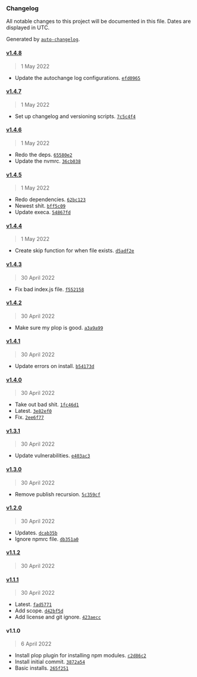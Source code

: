 ### Changelog

All notable changes to this project will be documented in this file. Dates are displayed in UTC.

Generated by [`auto-changelog`](https://github.com/CookPete/auto-changelog).

#### [v1.4.8](https://github.com/mariomui/cans/compare/v1.4.7...v1.4.8)

> 1 May 2022

- Update the autochange log configurations. [`efd0965`](https://github.com/mariomui/cans/commit/efd0965567707c583aaa8bfb750cac44a6871520)

#### [v1.4.7](https://github.com/mariomui/cans/compare/v1.4.6...v1.4.7)

> 1 May 2022

- Set up changelog and versioning scripts. [`7c5c4f4`](https://github.com/mariomui/cans/commit/7c5c4f4b5d8fde8f34d34ff143ca6db37592a722)

#### [v1.4.6](https://github.com/mariomui/cans/compare/v1.4.5...v1.4.6)

> 1 May 2022

- Redo the deps. [`65580e2`](https://github.com/mariomui/cans/commit/65580e23e8db3c0583867a625536e63bab941f13)
- Update the nvmrc. [`36cb038`](https://github.com/mariomui/cans/commit/36cb0384541a753b2ca065fe5a8d8ed020ef6cae)

#### [v1.4.5](https://github.com/mariomui/cans/compare/v1.4.4...v1.4.5)

> 1 May 2022

- Redo dependencies. [`62bc123`](https://github.com/mariomui/cans/commit/62bc1235cff2fdb7e98a8372b78e400d4dbda2fa)
- Newest shit. [`bff5c09`](https://github.com/mariomui/cans/commit/bff5c09c4a414aaeea3318efda715b336e1e42ca)
- Update execa. [`54867fd`](https://github.com/mariomui/cans/commit/54867fda3ff8dcdc181b81c3305ee34f161c7c5a)

#### [v1.4.4](https://github.com/mariomui/cans/compare/v1.4.3...v1.4.4)

> 1 May 2022

- Create skip function for when file exists. [`d5adf2e`](https://github.com/mariomui/cans/commit/d5adf2e6a58fe33270719e22089161a2dead836e)

#### [v1.4.3](https://github.com/mariomui/cans/compare/v1.4.2...v1.4.3)

> 30 April 2022

- Fix bad index.js file. [`f552158`](https://github.com/mariomui/cans/commit/f552158debfa6e2971097ada5ea3891495cbdee5)

#### [v1.4.2](https://github.com/mariomui/cans/compare/v1.4.1...v1.4.2)

> 30 April 2022

- Make sure my plop is good. [`a3a9a99`](https://github.com/mariomui/cans/commit/a3a9a9973b68d97d693dcf4bb79fe3faf7aa4edf)

#### [v1.4.1](https://github.com/mariomui/cans/compare/v1.4.0...v1.4.1)

> 30 April 2022

- Update errors on install. [`b54173d`](https://github.com/mariomui/cans/commit/b54173d0d72dd0da4d66dbd67eeebeee85dc5be1)

#### [v1.4.0](https://github.com/mariomui/cans/compare/v1.3.1...v1.4.0)

> 30 April 2022

- Take out bad shit. [`1fc46d1`](https://github.com/mariomui/cans/commit/1fc46d16f17d48d18d0577081fb8a74d338a6b65)
- Latest. [`3e82ef0`](https://github.com/mariomui/cans/commit/3e82ef0e2b2edbce779c32cbdeef4e0d31afde2e)
- Fix. [`2ee6f77`](https://github.com/mariomui/cans/commit/2ee6f77e8cb861d655dea2719fdefdc736c0ac19)

#### [v1.3.1](https://github.com/mariomui/cans/compare/v1.3.0...v1.3.1)

> 30 April 2022

- Update vulnerabilities. [`e403ac3`](https://github.com/mariomui/cans/commit/e403ac3992be2494b69aea1d6a15cc880d1cb1a1)

#### [v1.3.0](https://github.com/mariomui/cans/compare/v1.2.0...v1.3.0)

> 30 April 2022

- Remove publish recursion. [`5c359cf`](https://github.com/mariomui/cans/commit/5c359cf6617adf8e23b13340c72048c64f6d321f)

#### [v1.2.0](https://github.com/mariomui/cans/compare/v1.1.2...v1.2.0)

> 30 April 2022

- Updates. [`dcab35b`](https://github.com/mariomui/cans/commit/dcab35b1a061d136a1993ff0f52bf5c03c2ab0d4)
- Ignore npmrc file. [`db351a0`](https://github.com/mariomui/cans/commit/db351a04dabd2dbee3f0193f29fdebc93d4d699f)

#### [v1.1.2](https://github.com/mariomui/cans/compare/v1.1.1...v1.1.2)

> 30 April 2022

#### [v1.1.1](https://github.com/mariomui/cans/compare/v1.1.0...v1.1.1)

> 30 April 2022

- Latest. [`fad5771`](https://github.com/mariomui/cans/commit/fad57719ded336c3bfda558a72059ee9a535a25b)
- Add scope. [`d42bf5d`](https://github.com/mariomui/cans/commit/d42bf5d1dcde3c269f3e4551b8a750b2aeed260e)
- Add license and git ignore. [`423aecc`](https://github.com/mariomui/cans/commit/423aecc53f6af0eb757f2a3e6c62d621188dfe24)

#### v1.1.0

> 6 April 2022

- Install plop plugin for installing npm modules. [`c2d86c2`](https://github.com/mariomui/cans/commit/c2d86c24433edee21bb2ba3f0584b426caf4893b)
- Install initial commit. [`3872a54`](https://github.com/mariomui/cans/commit/3872a54ba9d3616e84f40a2f2b691228c4e990b6)
- Basic installs. [`265f251`](https://github.com/mariomui/cans/commit/265f2515a25ed71667d75d8219cc26cab22faa92)
